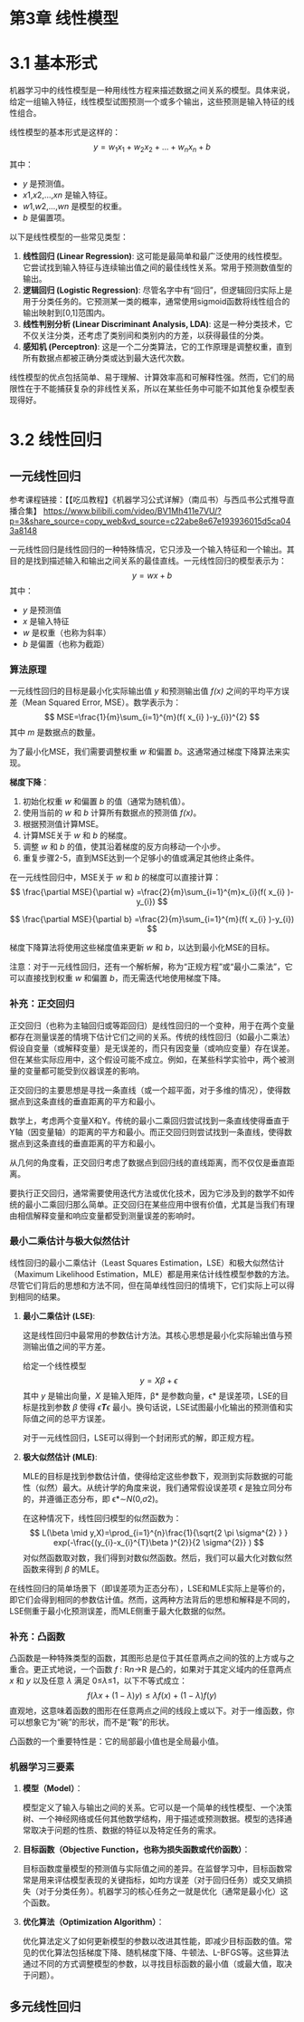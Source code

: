 # 第3章 线性模型

# 3.1 基本形式

机器学习中的线性模型是一种用线性方程来描述数据之间关系的模型。具体来说，给定一组输入特征，线性模型试图预测一个或多个输出，这些预测是输入特征的线性组合。

线性模型的基本形式是这样的：
$$
y=w_{1} x_{1}+w_{2} x_{2}+...+w_{n} x_{n}+b
$$
其中：

- *y* 是预测值。
- *x*1,*x*2,...,*xn* 是输入特征。
- *w*1,*w*2,...,*wn* 是模型的权重。
- *b* 是偏置项。

以下是线性模型的一些常见类型：

1. **线性回归 (Linear Regression)**: 这可能是最简单和最广泛使用的线性模型。它尝试找到输入特征与连续输出值之间的最佳线性关系。常用于预测数值型的输出。
2. **逻辑回归 (Logistic Regression)**: 尽管名字中有“回归”，但逻辑回归实际上是用于分类任务的。它预测某一类的概率，通常使用sigmoid函数将线性组合的输出映射到[0,1]范围内。
3. **线性判别分析 (Linear Discriminant Analysis, LDA)**: 这是一种分类技术，它不仅关注分类，还考虑了类别间和类别内的方差，以获得最佳的分类。
4. **感知机 (Perceptron)**: 这是一个二分类算法，它的工作原理是调整权重，直到所有数据点都被正确分类或达到最大迭代次数。

线性模型的优点包括简单、易于理解、计算效率高和可解释性强。然而，它们的局限性在于不能捕获复杂的非线性关系，所以在某些任务中可能不如其他复杂模型表现得好。



# 3.2 线性回归

## 一元线性回归

参考课程链接：【【吃瓜教程】《机器学习公式详解》（南瓜书）与西瓜书公式推导直播合集】 https://www.bilibili.com/video/BV1Mh411e7VU/?p=3&share_source=copy_web&vd_source=c22abe8e67e193936015d5ca043a8148

一元线性回归是线性回归的一种特殊情况，它只涉及一个输入特征和一个输出。其目的是找到描述输入和输出之间关系的最佳直线。一元线性回归的模型表示为：
$$
y=wx+b
$$
其中：

- *y* 是预测值
- *x* 是输入特征
- *w* 是权重（也称为斜率）
- *b* 是偏置（也称为截距）

### **算法原理**

一元线性回归的目标是最小化实际输出值 *y* 和预测输出值 *f(x)* 之间的平均平方误差（Mean Squared Error, MSE）。数学表示为：
$$
MSE=\frac{1}{m}\sum_{i=1}^{m}(f( x_{i} )-y_{i})^{2}
$$
其中 *m* 是数据点的数量。

为了最小化MSE，我们需要调整权重 *w* 和偏置 *b*。这通常通过梯度下降算法来实现。

**梯度下降**：

1. 初始化权重 *w* 和偏置 *b* 的值（通常为随机值）。
2. 使用当前的 *w* 和 *b* 计算所有数据点的预测值 *f(x)*。
3. 根据预测值计算MSE。
4. 计算MSE关于 *w* 和 *b* 的梯度。
5. 调整 *w* 和 *b* 的值，使其沿着梯度的反方向移动一个小步。
6. 重复步骤2-5，直到MSE达到一个足够小的值或满足其他终止条件。

在一元线性回归中，MSE关于 *w* 和 *b* 的梯度可以直接计算：
$$
\frac{\partial MSE}{\partial w} =\frac{2}{m}\sum_{i=1}^{m}x_{i}(f( x_{i} )-y_{i})
$$

$$
\frac{\partial MSE}{\partial b} =\frac{2}{m}\sum_{i=1}^{m}(f( x_{i} )-y_{i})
$$

梯度下降算法将使用这些梯度值来更新 *w* 和 *b*，以达到最小化MSE的目标。

注意：对于一元线性回归，还有一个解析解，称为“正规方程”或“最小二乘法”，它可以直接找到权重 *w* 和偏置 *b*，而无需迭代地使用梯度下降。

### 补充：正交回归

正交回归（也称为主轴回归或等距回归）是线性回归的一个变种，用于在两个变量都存在测量误差的情境下估计它们之间的关系。传统的线性回归（如最小二乘法）假设自变量（或解释变量）是无误差的，而只有因变量（或响应变量）存在误差。但在某些实际应用中，这个假设可能不成立。例如，在某些科学实验中，两个被测量的变量都可能受到仪器误差的影响。

正交回归的主要思想是寻找一条直线（或一个超平面，对于多维的情况），使得数据点到这条直线的垂直距离的平方和最小。

数学上，考虑两个变量X和Y。传统的最小二乘回归尝试找到一条直线使得垂直于Y轴（因变量轴）的距离的平方和最小。而正交回归则尝试找到一条直线，使得数据点到这条直线的垂直距离的平方和最小。

从几何的角度看，正交回归考虑了数据点到回归线的直线距离，而不仅仅是垂直距离。

要执行正交回归，通常需要使用迭代方法或优化技术，因为它涉及到的数学不如传统的最小二乘回归那么简单。正交回归在某些应用中很有价值，尤其是当我们有理由相信解释变量和响应变量都受到测量误差的影响时。

### 最小二乘估计与极大似然估计

线性回归的最小二乘估计（Least Squares Estimation，LSE）和极大似然估计（Maximum Likelihood Estimation，MLE）都是用来估计线性模型参数的方法。尽管它们背后的思想和方法不同，但在简单线性回归的情境下，它们实际上可以得到相同的结果。

1. **最小二乘估计 (LSE)**:

   这是线性回归中最常用的参数估计方法。其核心思想是最小化实际输出值与预测输出值之间的平方差。

   给定一个线性模型 
   $$
   y=Xβ+ϵ
   $$
   其中 *y* 是输出向量，*X* 是输入矩阵，β* 是参数向量，ϵ* 是误差项，LSE的目标是找到参数 *β* 使得 *ϵ**T**ϵ* 最小。换句话说，LSE试图最小化输出的预测值和实际值之间的总平方误差。

   对于一元线性回归，LSE可以得到一个封闭形式的解，即正规方程。

2. **极大似然估计 (MLE)**:

   MLE的目标是找到参数估计值，使得给定这些参数下，观测到实际数据的可能性（似然）最大。从统计学的角度来说，我们通常假设误差项 *ϵ* 是独立同分布的，并遵循正态分布，即 ϵ*∼*N*(0,*σ*2)。

   在这种情况下，线性回归模型的似然函数为：
   $$
   L(\beta \mid y,X)=\prod_{i=1}^{n}\frac{1}{\sqrt{2 \pi \sigma^{2} } }  exp(-\frac{(y_{i}-x_{i}^{T}\beta )^{2}}{2 \sigma^{2}} )
   $$
   对似然函数取对数，我们得到对数似然函数。然后，我们可以最大化对数似然函数来得到 *β* 的MLE。

在线性回归的简单场景下（即误差项为正态分布），LSE和MLE实际上是等价的，即它们会得到相同的参数估计值。然而，这两种方法背后的思想和解释是不同的，LSE侧重于最小化预测误差，而MLE侧重于最大化数据的似然。

### 补充：凸函数

凸函数是一种特殊类型的函数，其图形总是位于其任意两点之间的弦的上方或与之重合。更正式地说，一个函数 *f* : R*n*→R 是凸的，如果对于其定义域内的任意两点 *x* 和 *y* 以及任意 *λ* 满足 0≤*λ*≤1，以下不等式成立：
$$
f(λx+(1−λ)y)≤λf(x)+(1−λ)f(y)
$$
直观地，这意味着函数的图形在任意两点之间的线段上或以下。对于一维函数，你可以想象它为“碗”的形状，而不是“鞍”的形状。

凸函数的一个重要特性是：它的局部最小值也是全局最小值。

### 机器学习三要素

1. **模型（Model）**：

   模型定义了输入与输出之间的关系。它可以是一个简单的线性模型、一个决策树、一个神经网络或任何其他数学结构，用于描述或预测数据。模型的选择通常取决于问题的性质、数据的特征以及特定任务的需求。

2. **目标函数（Objective Function，也称为损失函数或代价函数）**：

   目标函数度量模型的预测值与实际值之间的差异。在监督学习中，目标函数常常是用来评估模型表现的关键指标，如均方误差（对于回归任务）或交叉熵损失（对于分类任务）。机器学习的核心任务之一就是优化（通常是最小化）这个函数。

3. **优化算法（Optimization Algorithm）**：

   优化算法定义了如何更新模型的参数以改进其性能，即减少目标函数的值。常见的优化算法包括梯度下降、随机梯度下降、牛顿法、L-BFGS等。这些算法通过不同的方式调整模型的参数，以寻找目标函数的最小值（或最大值，取决于问题）。

## 多元线性回归